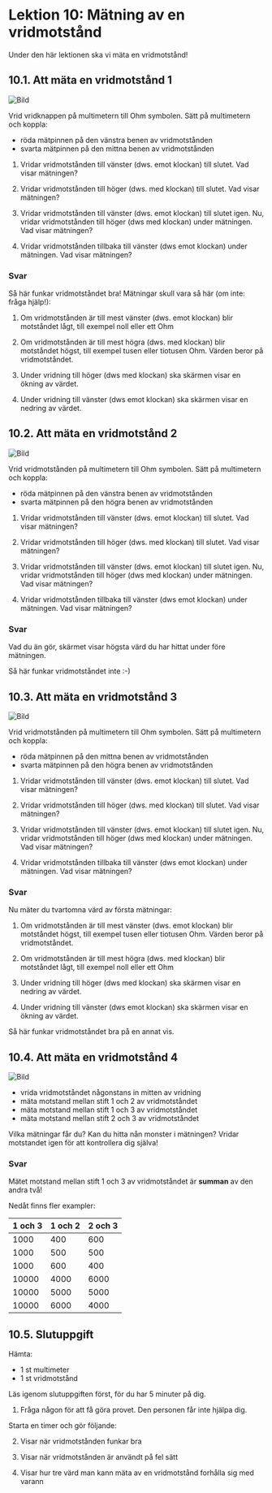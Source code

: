 # Lektion 10: Mätning av en vridmotstånd

Under den här lektionen ska vi mäta en vridmotstånd!

## 10.1. Att mäta en vridmotstånd 1

![Bild](maetning_av_en_vridmotstaand_1.png)

Vrid vridknappen på multimetern till Ohm symbolen.
Sätt på multimetern och koppla:

- röda mätpinnen på den vänstra benen av vridmotstånden
- svarta mätpinnen på den mittna benen av vridmotstånden

1. Vridar vridmotstånden till vänster (dws. emot klockan) till slutet. Vad visar mätningen?

2. Vridar vridmotstånden till höger (dws. med klockan) till slutet. Vad visar mätningen?

3. Vridar vridmotstånden till vänster (dws. emot klockan) till slutet igen. Nu, vridar vridmotstånden till höger (dws med klockan) under mätningen. Vad visar mätningen?

4. Vridar vridmotstånden tillbaka till vänster (dws emot klockan) under mätningen. Vad visar mätningen?

### Svar

Så här funkar vridmotståndet bra! Mätningar skull vara så här (om inte: fråga hjälp!):

1. Om vridmotstånden är till mest vänster (dws. emot klockan) blir motståndet lågt,
   till exempel noll eller ett Ohm

2. Om vridmotstånden är till mest högra (dws. med klockan) blir motståndet högst,
   till exempel tusen eller tiotusen Ohm. Värden beror på vridmotståndet.

3. Under vridning till höger (dws med klockan) ska skärmen visar en ökning av värdet.

4. Under vridning till vänster (dws emot klockan) ska skärmen visar en nedring av värdet.

## 10.2. Att mäta en vridmotstånd 2

![Bild](maetning_av_en_vridmotstaand_2.png)

Vrid vridmotstånden på multimetern till Ohm symbolen.
Sätt på multimetern och koppla:

- röda mätpinnen på den vänstra benen av vridmotstånden
- svarta mätpinnen på den högra benen av vridmotstånden

1. Vridar vridmotstånden till vänster (dws. emot klockan) till slutet. Vad visar mätningen?

2. Vridar vridmotstånden till höger (dws. med klockan) till slutet. Vad visar mätningen?

3. Vridar vridmotstånden till vänster (dws. emot klockan) till slutet igen. Nu, vridar vridmotstånden till höger (dws med klockan) under mätningen. Vad visar mätningen?

4. Vridar vridmotstånden tillbaka till vänster (dws emot klockan) under mätningen. Vad visar mätningen?

### Svar

Vad du än gör, skärmet visar högsta värd du har hittat under före mätningen.

Så här funkar vridmotståndet inte :-)

## 10.3. Att mäta en vridmotstånd 3

![Bild](maetning_av_en_vridmotstaand_3.png)

Vrid vridmotstånden på multimetern till Ohm symbolen.
Sätt på multimetern och koppla:

- röda mätpinnen på den mittna benen av vridmotstånden
- svarta mätpinnen på den högra benen av vridmotstånden

1. Vridar vridmotstånden till vänster (dws. emot klockan) till slutet. Vad visar mätningen?

2. Vridar vridmotstånden till höger (dws. med klockan) till slutet. Vad visar mätningen?

3. Vridar vridmotstånden till vänster (dws. emot klockan) till slutet igen. Nu, vridar vridmotstånden till höger (dws med klockan) under mätningen. Vad visar mätningen?

4. Vridar vridmotstånden tillbaka till vänster (dws emot klockan) under mätningen. Vad visar mätningen?

### Svar

Nu mäter du tvartomna värd av första mätningar:

1. Om vridmotstånden är till mest vänster (dws. emot klockan) blir motståndet högst,
   till exempel tusen eller tiotusen Ohm. Värden beror på vridmotståndet.

2. Om vridmotstånden är till mest högra (dws. med klockan) blir motståndet lågt,
   till exempel noll eller ett Ohm

3. Under vridning till höger (dws med klockan) ska skärmen visar en nedring av värdet.

4. Under vridning till vänster (dws emot klockan) ska skärmen visar en ökning av värdet.

Så här funkar vridmotståndet bra på en annat vis.

## 10.4. Att mäta en vridmotstånd 4

![Bild](maetning_av_en_vridmotstaand_4_annotated.png)

- vrida vridmotståndet någonstans in mitten av vridning
- mäta motstand mellan stift 1 och 2 av vridmotståndet
- mäta motstand mellan stift 1 och 3 av vridmotståndet
- mäta motstand mellan stift 2 och 3 av vridmotståndet

Vilka mätningar får du? Kan du hitta nån monster i mätningen?
Vridar motstandet igen för att kontrollera dig själva!

### Svar

Mätet motstand mellan stift 1 och 3 av vridmotståndet är **summan**
av den andra två!

Nedåt finns fler exampler:

1 och 3|1 och 2|2 och 3
-------|-------|-------
1000   |400    |600
1000   |500    |500
1000   |600    |400
10000  |4000   |6000
10000  |5000   |5000
10000  |6000   |4000

## 10.5. Slutuppgift

Hämta:

- 1 st multimeter
- 1 st vridmotstånd

Läs igenom slutuppgiften först, för du har 5 minuter på dig.

1. Fråga någon för att få göra provet. Den personen får inte hjälpa dig.

Starta en timer och gör följande:

2. Visar när vridmotstånden funkar bra

3. Visar när vridmotstånden är användt på fel sätt

4. Visar hur tre värd man kann mäta av en vridmotstånd forhålla sig med varann

